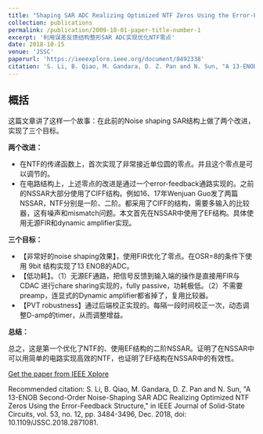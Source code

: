 ```yaml
---
title: "Shaping SAR ADC Realizing Optimized NTF Zeros Using the Error-Feedback Structure"
collection: publications
permalink: /publication/2009-10-01-paper-title-number-1
excerpt: '利用误差反馈结构整形SAR ADC实现优化NTF零点'
date: 2018-10-15
venue: 'JSSC'
paperurl: 'https://ieeexplore.ieee.org/document/8492338'
citation: 'S. Li, B. Qiao, M. Gandara, D. Z. Pan and N. Sun, "A 13-ENOB Second-Order Noise-Shaping SAR ADC Realizing Optimized NTF Zeros Using the Error-Feedback Structure,"'
---
```



## 概括

这篇文章讲了这样一个故事：在此前的Noise shaping SAR结构上做了两个改进，实现了三个目标。

**两个改进：**

- 在NTF的传递函数上，首次实现了非常接近单位圆的零点。并且这个零点是可以调节的。
- 在电路结构上，上述零点的改进是通过一个error-feedback通路实现的。之前的NSSAR大部分使用了CIFF结构。例如16、17年Wenjuan Guo发了两篇NSSAR，NTF分别是一阶、二阶。都采用了CIFF的结构，需要多输入的比较器，这有噪声和mismatch问题。本文首先在NSSAR中使用了EF结构。具体使用无源FIR和dynamic amplifier实现。

**三个目标：**

- 【非常好的noise shaping效果】，使用FIR优化了零点。在OSR=8的条件下使用 9bit 结构实现了13 ENOB的ADC。
- 【低功耗】。（1）无源EF通路，把信号反馈到输入端的操作是直接用FIR与CDAC 进行chare sharing实现的，fully passive，功耗极低。（2）不需要preamp，连显式的Dynamic amplifier都省掉了，复用比较器。
- 【PVT robustness】通过后端校正实现的。每隔一段时间校正一次，动态调整D-amp的timer，从而调整增益。

**总结：**

总之，这是第一个优化了NTF的、使用EF结构的二阶NSSAR。证明了在NSSAR中可以用简单的电路实现高效的NTF，也证明了EF结构在NSSAR中的有效性。

[Get the paper from IEEE Xplore](https://ieeexplore.ieee.org/document/8492338)

Recommended citation: S. Li, B. Qiao, M. Gandara, D. Z. Pan and N. Sun, "A 13-ENOB Second-Order Noise-Shaping SAR ADC Realizing Optimized NTF Zeros Using the Error-Feedback Structure," in IEEE Journal of Solid-State Circuits, vol. 53, no. 12, pp. 3484-3496, Dec. 2018, doi: 10.1109/JSSC.2018.2871081.
